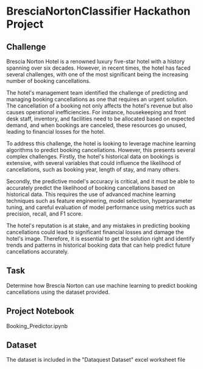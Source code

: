# BresciaNortonClassifier Hackathon Project
## Challenge
Brescia Norton Hotel is a renowned luxury five-star hotel with a history spanning over six decades. However, in recent times, the hotel has faced several challenges, with one of the most significant being the increasing number of booking cancellations. 

The hotel's management team identified the challenge of predicting and managing booking cancellations as one that requires an urgent solution. The cancellation of a booking not only affects the hotel's revenue but also causes operational inefficiencies. For instance, housekeeping and front desk staff, inventory, and facilities need to be allocated based on expected demand, and when bookings are canceled, these resources go unused, leading to financial losses for the hotel.

To address this challenge, the hotel is looking to leverage machine learning algorithms to predict booking cancellations. However, this presents several complex challenges. Firstly, the hotel's historical data on bookings is extensive, with several variables that could influence the likelihood of cancellations, such as booking year, length of stay, and many others.

Secondly, the predictive model's accuracy is critical, and it must be able to accurately predict the likelihood of booking cancellations based on historical data. This requires the use of advanced machine learning techniques such as feature engineering, model selection, hyperparameter tuning, and careful evaluation of model performance using metrics such as precision, recall, and F1 score.

The hotel's reputation is at stake, and any mistakes in predicting booking cancellations could lead to significant financial losses and damage the hotel's image. Therefore, it is essential to get the solution right and identify trends and patterns in historical booking data that can help predict future cancellations accurately.

## Task
Determine how Brescia Norton can use machine learning to predict booking cancellations using the dataset provided.

## Project Notebook
Booking_Predictor.ipynb

## Dataset
The dataset is included in the "Dataquest Dataset" excel worksheet file
